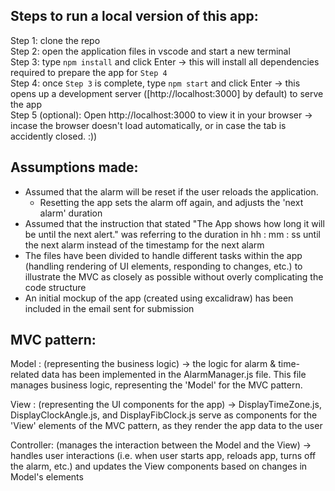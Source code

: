 ## Steps to run a local version of this app:
Step 1: clone the repo<br>
Step 2: open the application files in vscode and start a new terminal<br>
Step 3: type `npm install` and click Enter -> this will install all dependencies required to prepare the app for `Step 4`<br>
Step 4: once `Step 3` is complete, type `npm start` and click Enter -> this opens up a development server ([http://localhost:3000] by default) to serve the app<br>
Step 5 (optional): Open http://localhost:3000 to view it in your browser -> incase the browser doesn't load automatically, or in case the tab is accidently closed. :))

## Assumptions made:
- Assumed that the alarm will be reset if the user reloads the application. 
    - Resetting the app sets the alarm off again, and adjusts the 'next alarm' duration
- Assumed that the instruction that stated "The App shows how long it will be until the next alert." was referring to the duration in hh : mm : ss until the next alarm instead of the timestamp for the next alarm
- The files have been divided to handle different tasks within the app (handling rendering of UI elements, responding to changes, etc.) to illustrate the MVC as closely as possible without overly complicating the code structure
- An initial mockup of the app (created using excalidraw) has been included in the email sent for submission

## MVC pattern:
Model : (representing the business logic) -> the logic for alarm & time-related data has been implemented in the AlarmManager.js file. This file manages business logic, representing the 'Model' for the MVC pattern.

View : (representing the UI components for the app) -> DisplayTimeZone.js, DisplayClockAngle.js, and DisplayFibClock.js serve as components for the 'View' elements of the MVC pattern, as they render the app data to the user

Controller: (manages the interaction between the Model and the View) -> handles user interactions (i.e. when user starts app, reloads app, turns off the alarm, etc.) and updates the View components based on changes in Model's elements
